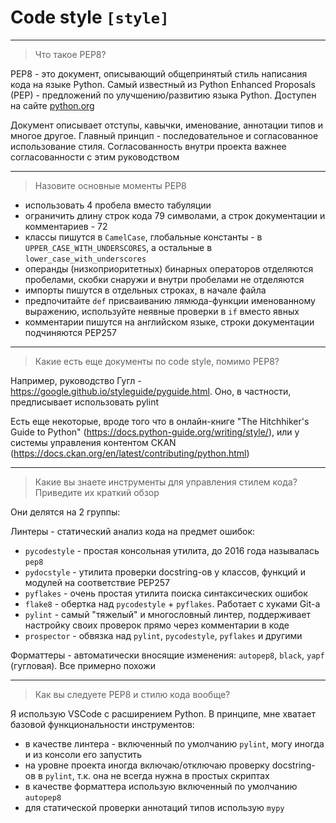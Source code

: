 # Code style `[style]`

---
> Что такое PEP8?

PEP8 - это документ, описывающий общепринятый стиль написания кода на языке Python. Самый известный из Python Enhanced Proposals (PEP) - предложений по улучшению/развитию языка Python. Доступен на сайте [python.org](https://www.python.org/dev/peps/pep-0008/)

Документ описывает отступы, кавычки, именование, аннотации типов и многое другое. Главный принцип - последовательное и согласованное использование стиля. Согласованность внутри проекта важнее согласованности с этим руководством

---
> Назовите основные моменты PEP8

- использовать 4 пробела вместо табуляции
- ограничить длину строк кода 79 символами, а строк документации и комментариев - 72
- классы пишутся в `CamelCase`, глобальные константы - в `UPPER_CASE_WITH_UNDERSCORES`, а остальные в `lower_case_with_underscores`
- операнды (низкоприоритетных) бинарных операторов отделяются пробелами, скобки снаружи и внутри пробелами не отделяются
- импорты пишутся в отдельных строках, в начале файла
- предпочитайте `def` присваиванию лямюда-функции именованному выражению, используйте неявные проверки в `if` вместо явных
- комментарии пишутся на английском языке, строки документации подчиняются PEP257

---
> Какие есть еще документы по code style, помимо PEP8?

Например, руководство Гугл - <https://google.github.io/styleguide/pyguide.html>. Оно, в частности, предписывает использовать pylint

Есть еще некоторые, вроде того что в онлайн-книге "The Hitchhiker's Guide to Python" (<https://docs.python-guide.org/writing/style/>), или у системы управления контентом CKAN (<https://docs.ckan.org/en/latest/contributing/python.html>)


---
> Какие вы знаете инструменты для управления стилем кода? Приведите их краткий обзор

Они делятся на 2 группы:

Линтеры - статический анализ кода на предмет ошибок:

- `pycodestyle` - простая консольная утилита, до 2016 года называлась `pep8`
- `pydocstyle` - утилита проверки docstring-ов у классов, функций и модулей на соответствие PEP257
- `pyflakes` - очень простая утилита поиска синтаксических ошибок
- `flake8` - обертка над `pycodestyle` + `pyflakes`. Работает с хуками Git-а
- `pylint` - самый "тяжелый" и многословный линтер, поддерживает настройку своих проверок прямо через комментарии в коде
- `prospector` - обвязка над `pylint`, `pycodestyle`, `pyflakes` и другими

Форматтеры - автоматически вносящие изменения: `autopep8`, `black`, `yapf` (гугловая). Все примерно похожи

---
> Как вы следуете PEP8 и стилю кода вообще?

Я использую VSCode с расширением Python. В принципе, мне хватает базовой функциональности инструментов:

- в качестве линтера - включенный по умолчанию `pylint`, могу иногда и из консоли его запустить
- на уровне проекта иногда включаю/отключаю проверку docstring-ов в `pylint`, т.к. она не всегда нужна в простых скриптах
- в качестве форматтера использую включенный по умолчанию `autopep8`
- для статической проверки аннотаций типов использую `mypy`
